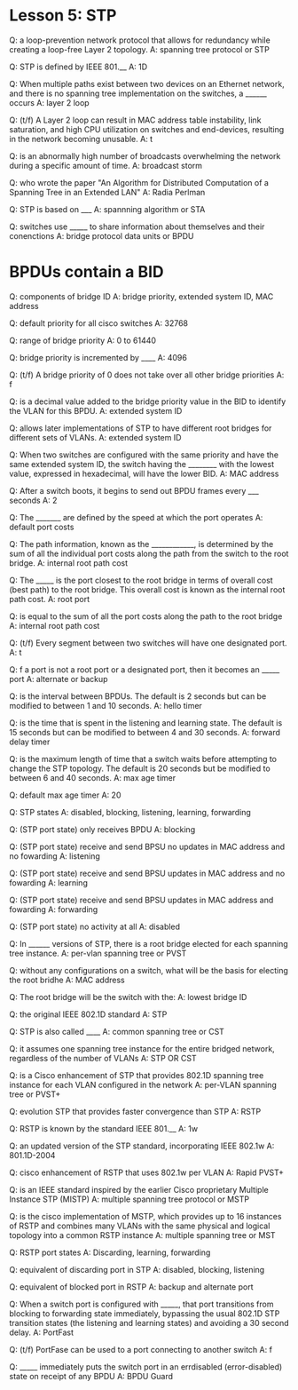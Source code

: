 # Lesson 5: STP
Q: a loop-prevention network protocol that allows for redundancy while creating a loop-free Layer 2 topology.
A: spanning tree protocol or STP

Q: STP is defined by IEEE 801.__
A: 1D

Q:  When multiple paths exist between two devices on an Ethernet network, and there is no spanning tree implementation on the switches, a ______ occurs
A: layer 2 loop

Q: (t/f) A Layer 2 loop can result in MAC address table instability, link saturation, and high CPU utilization on switches and end-devices, resulting in the network becoming unusable.
A: t

Q: is an abnormally high number of broadcasts overwhelming the network during a specific amount of time.
A: broadcast storm

Q: who wrote the paper "An Algorithm for Distributed Computation of a Spanning Tree in an Extended LAN"
A: Radia Perlman

Q: STP is based on ___
A: spannning algorithm or STA

Q: switches use _____ to share information about themselves and their conenctions
A: bridge protocol data units or BPDU

# BPDUs contain a BID

Q: components of bridge ID
A: bridge priority, extended system ID, MAC address

Q: default priority for all cisco switches
A: 32768

Q: range of bridge priority
A: 0 to 61440

Q: bridge priority is incremented by ____
A: 4096

Q: (t/f) A bridge priority of 0 does not take over all other bridge priorities
A: f

Q: is a decimal value added to the bridge priority value in the BID to identify the VLAN for this BPDU.
A: extended system ID

Q: allows later implementations of STP to have different root bridges for different sets of VLANs.
A: extended system ID

Q: When two switches are configured with the same priority and have the same extended system ID, the switch having the ________ with the lowest value, expressed in hexadecimal, will have the lower BID.
A: MAC address

Q: After a switch boots, it begins to send out BPDU frames every ___ seconds
A: 2

Q: The _______ are defined by the speed at which the port operates
A: default port costs

Q: The path information, known as the ____________, is determined by the sum of all the individual port costs along the path from the switch to the root bridge.
A: internal root path cost

Q: The _____ is the port closest to the root bridge in terms of overall cost (best path) to the root bridge. This overall cost is known as the internal root path cost.
A: root port

Q: is equal to the sum of all the port costs along the path to the root bridge
A: internal root path cost

Q: (t/f) Every segment between two switches will have one designated port.
A: t

Q: f a port is not a root port or a designated port, then it becomes an _____ port
A: alternate or backup

Q: is the interval between BPDUs. The default is 2 seconds but can be modified to between 1 and 10 seconds.
A: hello timer

Q: is the time that is spent in the listening and learning state. The default is 15 seconds but can be modified to between 4 and 30 seconds.
A: forward delay timer

Q: is the maximum length of time that a switch waits before attempting to change the STP topology. The default is 20 seconds but be modified to between 6 and 40 seconds.
A: max age timer

Q: default max age timer
A: 20

Q: STP states
A: disabled, blocking, listening, learning, forwarding

Q: (STP port state) only receives BPDU
A: blocking

Q: (STP port state) receive and send BPSU no updates in MAC address and no fowarding
A: listening

Q: (STP port state) receive and send BPSU updates in MAC address and no fowarding
A: learning

Q: (STP port state) receive and send BPSU updates in MAC address and fowarding
A: forwarding

Q: (STP port state) no activity at all
A: disabled

Q: In ______ versions of STP, there is a root bridge elected for each spanning tree instance.
A: per-vlan spanning tree or PVST

Q: without any configurations on a switch, what will be the basis for electing the root bridhe
A: MAC address

Q: The root bridge will be the switch with the:
A: lowest bridge ID

Q: the original IEEE 802.1D standard
A: STP

Q: STP is also called ____
A: common spanning tree or CST

Q: it assumes one spanning tree instance for the entire bridged network, regardless of the number of VLANs
A: STP OR CST

Q: is a Cisco enhancement of STP that provides 802.1D spanning tree instance for each VLAN configured in the network
A: per-VLAN spanning tree or PVST+

Q: evolution STP that provides faster convergence than STP
A: RSTP

Q: RSTP is known by the standard IEEE 801.__
A: 1w

Q: an updated version of the STP standard, incorporating IEEE 802.1w
A: 801.1D-2004

Q: cisco enhancement of RSTP that uses 802.1w per VLAN
A: Rapid PVST+

Q: is an IEEE standard inspired by the earlier Cisco proprietary Multiple Instance STP (MISTP)
A: multiple spanning tree protocol or MSTP

Q: is the cisco implementation of MSTP, which provides up to 16 instances of RSTP and combines many VLANs with the same physical and logical topology into a common RSTP instance
A: multiple spanning tree or MST

Q: RSTP port states
A: Discarding, learning, forwarding

Q: equivalent of discarding port in STP
A: disabled, blocking, listening

Q: equivalent of blocked port in RSTP
A: backup and alternate port

Q: When a switch port is configured with _____, that port transitions from blocking to forwarding state immediately, bypassing the usual 802.1D STP transition states (the listening and learning states) and avoiding a 30 second delay.
A: PortFast

Q: (t/f) PortFase can be used to a port connecting to another switch
A: f

Q: _____ immediately puts the switch port in an errdisabled (error-disabled) state on receipt of any BPDU
A: BPDU Guard




